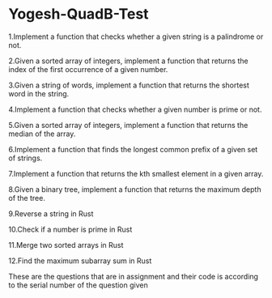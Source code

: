 # Yogesh-QuadB-Test

1.Implement a function that checks whether a given string is a palindrome or not.

2.Given a sorted array of integers, implement a function that returns the index of the first occurrence of a given number.

3.Given a string of words, implement a function that returns the shortest word in the string.

4.Implement a function that checks whether a given number is prime or not.

5.Given a sorted array of integers, implement a function that returns the median of the array.

6.Implement a function that finds the longest common prefix of a given set of strings.

7.Implement a function that returns the kth smallest element in a given array.

8.Given a binary tree, implement a function that returns the maximum depth of the tree.

9.Reverse a string in Rust

10.Check if a number is prime in Rust

11.Merge two sorted arrays in Rust

12.Find the maximum subarray sum in Rust

These are the questions that are in assignment and their code is according to the serial number of the question given
